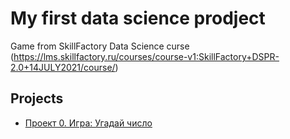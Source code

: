 # My first data science prodject

Game from SkillFactory Data Science curse (https://lms.skillfactory.ru/courses/course-v1:SkillFactory+DSPR-2.0+14JULY2021/course/)

## Projects

* [Проект 0. Игра: Угадай число](https://github.com/Shottle/sf_data_science/tree/main/project_0)





